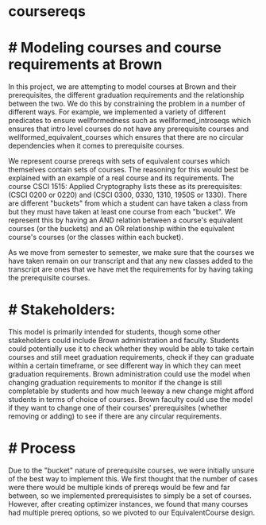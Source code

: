 # coursereqs

# # Modeling courses and course requirements at Brown

In this project, we are attempting to model courses at Brown and their prerequisites, the different graduation requirements and the relationship between the two. We do this by constraining the problem in a number of different ways. For example, we implemented a variety of different predicates to ensure wellformedness such as wellformed_introseqs which ensures that intro level courses do not have any prerequisite courses and wellformed_equivalent_courses which ensures that there are no circular dependencies when it comes to prerequisite courses.

We represent course prereqs with sets of equivalent courses which themselves contain sets of courses. The reasoning for this would best be explained with an example of a real course and its requirements. The course CSCI 1515: Applied Cryptography lists these as its prerequisites: (CSCI 0200 or 0220) and (CSCI 0300, 0330, 1310, 1950S or 1330). There are different "buckets" from which a student can have taken a class from but they must have taken at least one course from each "bucket". We represent this by having an AND relation between a course's equivalent courses (or the buckets) and an OR relationship within the equivalent course's courses (or the classes within each bucket).

As we move from semester to semester, we make sure that the courses we have taken remain on our transcript and that any new classes added to the transcript are ones that we have met the requirements for by having taking the prerequisite courses.

# # Stakeholders:

This model is primarily intended for students, though some other stakeholders could include Brown administration and faculty. Students could potentially use it to check whether they would be able to take certain courses and still meet graduation requirements, check if they can graduate within a certain timeframe, or see different way in which they can meet graduation requirements. Brown administration could use the model when changing graduation requirements to monitor if the change is still completable by students and how much leeway a new change might afford students in terms of choice of courses. Brown faculty could use the model if they want to change one of their courses' prerequisites (whether removing or adding) to see if there are any circular requirements.

# # Process

Due to the "bucket" nature of prerequisite courses, we were initially unsure of the best way to implement this. We first thought that the number of cases were there would be multiple kinds of prereqs would be few and far between, so we implemented prerequisistes to simply be a set of courses. However, after creating optimizer instances, we found that many courses had multiple prereq options, so we pivoted to our EquivalentCourse design.
